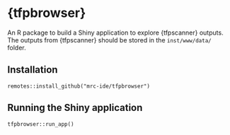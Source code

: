 # {tfpbrowser}

An R package to build a Shiny application to explore {tfpscanner} outputs. The outputs from {tfpscanner} should be stored in the `inst/www/data/` folder.

## Installation

```
remotes::install_github("mrc-ide/tfpbrowser")
```

## Running the Shiny application

```
tfpbrowser::run_app()
```


